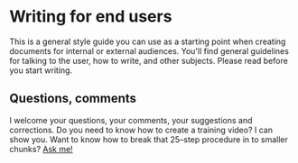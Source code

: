 Writing for end users
=========================

This is a general style guide you can use as a starting point when creating
documents for internal or external audiences. You'll find general
guidelines for talking to the user, how to write, and other subjects.
Please read before you start writing.

Questions, comments
-------------------

I welcome your questions, your comments, your suggestions and
corrections. Do you need to know how to create a training video? I can
show you. Want to know how to break that 25&ndash;step procedure in to smaller
chunks? [Ask
me!](mailto:sarrants@gmail.com,?subject=Style%20Guide%20issues)
